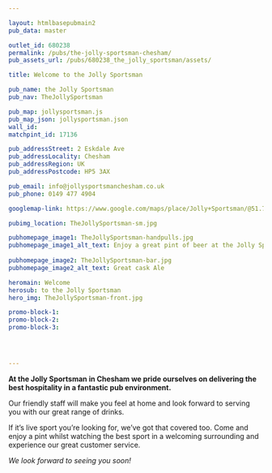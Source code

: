 ```yaml
---

layout: htmlbasepubmain2
pub_data: master

outlet_id: 680238
permalink: /pubs/the-jolly-sportsman-chesham/
pub_assets_url: /pubs/680238_the_jolly_sportsman/assets/

title: Welcome to the Jolly Sportsman

pub_name: the Jolly Sportsman
pub_nav: TheJollySportsman

pub_map: jollysportsman.js
pub_map_json: jollysportsman.json
wall_id:
matchpint_id: 17136

pub_addressStreet: 2 Eskdale Ave
pub_addressLocality: Chesham
pub_addressRegion: UK
pub_addressPostcode: HP5 3AX

pub_email: info@jollysportsmanchesham.co.uk
pub_phone: 0149 477 4904

googlemap-link: https://www.google.com/maps/place/Jolly+Sportsman/@51.7112817,-0.6083623,17z/data=!4m12!1m6!3m5!1s0x0:0x4e59561475286e91!2sJolly+Sportsman!8m2!3d51.7112817!4d-0.6083623!3m4!1s0x0:0x4e59561475286e91!8m2!3d51.7112817!4d-0.6083623?hl=en-GB

pubimg_location: TheJollySportsman-sm.jpg

pubhomepage_image1: TheJollySportsman-handpulls.jpg
pubhomepage_image1_alt_text: Enjoy a great pint of beer at the Jolly Sportsman
 
pubhomepage_image2: TheJollySportsman-bar.jpg
pubhomepage_image2_alt_text: Great cask Ale

heromain: Welcome
herosub: to the Jolly Sportsman
hero_img: TheJollySportsman-front.jpg

promo-block-1:
promo-block-2: 
promo-block-3: 




---
```



**At the Jolly Sportsman in Chesham we pride ourselves on delivering the best hospitality in a fantastic pub environment.**

Our friendly staff will make you feel at home and look forward to serving you with our great range of drinks.

If it’s live sport you’re looking for, we’ve got that covered too. Come and enjoy a pint whilst watching the best sport in a welcoming surrounding and experience our great customer service.

*We look forward to seeing you soon!*
